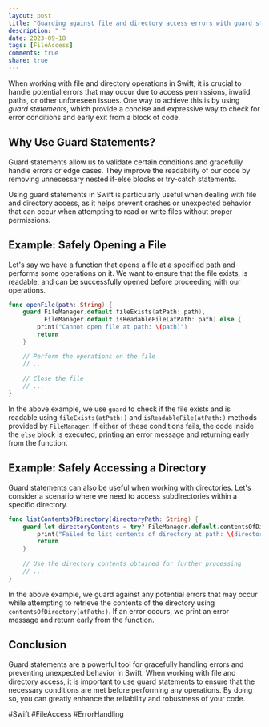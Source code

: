```yaml
---
layout: post
title: "Guarding against file and directory access errors with guard statements in Swift"
description: " "
date: 2023-09-18
tags: [FileAccess]
comments: true
share: true
---
```


When working with file and directory operations in Swift, it is crucial to handle potential errors that may occur due to access permissions, invalid paths, or other unforeseen issues. One way to achieve this is by using *guard statements*, which provide a concise and expressive way to check for error conditions and early exit from a block of code.

## Why Use Guard Statements?

Guard statements allow us to validate certain conditions and gracefully handle errors or edge cases. They improve the readability of our code by removing unnecessary nested if-else blocks or try-catch statements. 

Using guard statements in Swift is particularly useful when dealing with file and directory access, as it helps prevent crashes or unexpected behavior that can occur when attempting to read or write files without proper permissions.


## Example: Safely Opening a File

Let's say we have a function that opens a file at a specified path and performs some operations on it. We want to ensure that the file exists, is readable, and can be successfully opened before proceeding with our operations.

```swift
func openFile(path: String) {
    guard FileManager.default.fileExists(atPath: path),
          FileManager.default.isReadableFile(atPath: path) else {
        print("Cannot open file at path: \(path)")
        return
    }

    // Perform the operations on the file
    // ...
    
    // Close the file
    // ...
}
```

In the above example, we use `guard` to check if the file exists and is readable using `fileExists(atPath:)` and `isReadableFile(atPath:)` methods provided by `FileManager`. If either of these conditions fails, the code inside the `else` block is executed, printing an error message and returning early from the function.

## Example: Safely Accessing a Directory

Guard statements can also be useful when working with directories. Let's consider a scenario where we need to access subdirectories within a specific directory.

```swift
func listContentsOfDirectory(directoryPath: String) {
    guard let directoryContents = try? FileManager.default.contentsOfDirectory(atPath: directoryPath) else {
        print("Failed to list contents of directory at path: \(directoryPath)")
        return
    }
    
    // Use the directory contents obtained for further processing
    // ...
}
```

In the above example, we guard against any potential errors that may occur while attempting to retrieve the contents of the directory using `contentsOfDirectory(atPath:)`. If an error occurs, we print an error message and return early from the function.

## Conclusion

Guard statements are a powerful tool for gracefully handling errors and preventing unexpected behavior in Swift. When working with file and directory access, it is important to use guard statements to ensure that the necessary conditions are met before performing any operations. By doing so, you can greatly enhance the reliability and robustness of your code. 

#Swift #FileAccess #ErrorHandling